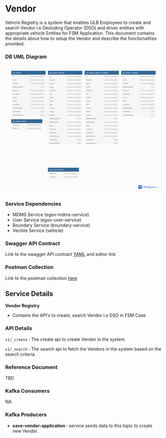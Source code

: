 # Vendor

Vehicle Registry is a system that enables ULB Employees to create and search Vendor i.e Desluding Operator (DSO) and driver entities with appropriate vehicle Entities  for FSM Application. This document contains the details about how to setup the Vendor and describe the functionalities provided.

### DB UML Diagram

![plot](./vendor.png)

### Service Dependencies

- MDMS Service (egov-mdms-service)
- User Service (egov-user-service)
- Boundary Service (boundary-service)
- Vechile Service (vehicle)



### Swagger API Contract

Link to the swagger API contract [YAML](https://editor.swagger.io/?url=https://raw.githubusercontent.com/upyog/UPYOG/master/municipal-services/docs/fsm/Vendor_Registration_Contract.yaml#!/) and editor link


### Postman Collection
Link to the postman collection [here](https://api.postman.com/collections/23419225-17999027-0328-410c-8d3e-a4bcd034b082?access_key=PMAT-01GW90PMEGCF8KZDNYNKPG22ER)


## Service Details

**Vendor Registry**

- Contains the API's to create,  search Vendor i.e DSO in FSM Case
  

### API Details

`v1/_create` 		: The create api to create Vendor in the system

`v1/_search`		: The search api to fetch the Vendors in the system based on the search criteria



### Reference Document
TBD


### Kafka Consumers
NA

### Kafka Producers


- **save-vendor-application** 			: service sends data to this topic to create new Vendor.
